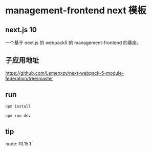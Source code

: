 # management-frontend next 模板

## next.js 10

一个基于 next.js 的 webpack5 的 management-frontend 的基座。

## 子应用地址

https://github.com/Lemenxzy/next-webpack-5-module-federation/tree/master

## run 
```bash
npm install
```

```bash
npm run dev
```

## tip

node: 10.15.1

